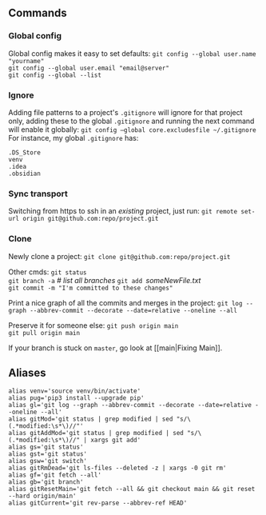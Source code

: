 ## Commands
### Global config
Global config makes it easy to set defaults:
`git config --global user.name "yourname"`  
`git config --global user.email "email@server"`  
`git config --global --list`  

### Ignore
Adding file patterns to a project's `.gitignore` will ignore for that project only, adding these to the global `.gitignore` and running the next command will enable it globally:
`git config –global core.excludesfile ~/.gitignore`
For instance, my global `.gitignore` has:
```text
.DS_Store
venv
.idea
.obsidian
```

### Sync transport
Switching from https to ssh in an *existing* project, just run: 
`git remote set-url origin git@github.com:repo/project.git` 

### Clone
Newly clone a project:
`git clone git@github.com:repo/project.git`

Other cmds:
`git status`  
`git branch -a`  *# list all branches*
`git add `_someNewFile.txt_  
`git commit -m "I'm committed to these changes"`  

Print a nice graph of all the commits and merges in the project:
`git log --graph --abbrev-commit --decorate --date=relative --oneline --all`

Preserve it for someone else:
`git push origin main`  
`git pull origin main`  

If your branch is stuck on `master`, go look at [[main|Fixing Main]].

## Aliases 
```shell
alias venv='source venv/bin/activate'
alias pug='pip3 install --upgrade pip'
alias gl='git log --graph --abbrev-commit --decorate --date=relative --oneline --all'
alias gitMod='git status | grep modified | sed "s/\(.*modified:\s*\)//"'
alias gitAddMod='git status | grep modified | sed "s/\(.*modified:\s*\)//" | xargs git add'
alias gs='git status'
alias gst='git status'
alias gsw='git switch'
alias gitRmDead='git ls-files --deleted -z | xargs -0 git rm'
alias gf='git fetch --all'
alias gb='git branch'
alias gitResetMain='git fetch --all && git checkout main && git reset --hard origin/main'
alias gitCurrent='git rev-parse --abbrev-ref HEAD'
```
